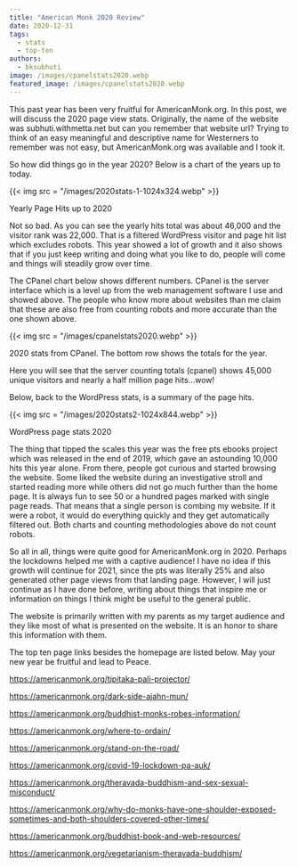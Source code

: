 ```yaml
---
title: "American Monk 2020 Review"
date: 2020-12-31
tags: 
  - stats
  - top-ten
authors: 
  - bksubhuti
image: /images/cpanelstats2020.webp
featured_image: /images/cpanelstats2020.webp
---
```


This past year has been very fruitful for AmericanMonk.org. In this post, we will discuss the 2020 page view stats. Originally, the name of the website was subhuti.withmetta.net but can you remember that website url? Trying to think of an easy meaningful and descriptive name for Westerners to remember was not easy, but AmericanMonk.org was available and I took it.

So how did things go in the year 2020? Below is a chart of the years up to today.

{{< img src = "/images/2020stats-1-1024x324.webp" >}}

Yearly Page Hits up to 2020

Not so bad. As you can see the yearly hits total was about 46,000 and the visitor rank was 22,000. That is a filtered WordPress visitor and page hit list which excludes robots. This year showed a lot of growth and it also shows that if you just keep writing and doing what you like to do, people will come and things will steadily grow over time.

The CPanel chart below shows different numbers. CPanel is the server interface which is a level up from the web management software I use and showed above. The people who know more about websites than me claim that these are also free from counting robots and more accurate than the one shown above.

{{< img src = "/images/cpanelstats2020.webp" >}}

2020 stats from CPanel. The bottom row shows the totals for the year.

Here you will see that the server counting totals (cpanel) shows 45,000 unique visitors and nearly a half million page hits...wow!

Below, back to the WordPress stats, is a summary of the page hits.

{{< img src = "/images/2020stats2-1024x844.webp" >}}

WordPress page stats 2020

The thing that tipped the scales this year was the free pts ebooks project which was released in the end of 2019, which gave an astounding 10,000 hits this year alone. From there, people got curious and started browsing the website. Some liked the website during an investigative stroll and started reading more while others did not go much further than the home page. It is always fun to see 50 or a hundred pages marked with single page reads. That means that a single person is combing my website. If it were a robot, it would do everything quickly and they get automatically filtered out. Both charts and counting methodologies above do not count robots.

So all in all, things were quite good for AmericanMonk.org in 2020. Perhaps the lockdowns helped me with a captive audience! I have no idea if this growth will continue for 2021, since the pts was literally 25% and also generated other page views from that landing page. However, I will just continue as I have done before, writing about things that inspire me or information on things I think might be useful to the general public.

The website is primarily written with my parents as my target audience and they like most of what is presented on the website. It is an honor to share this information with them.

The top ten page links besides the homepage are listed below. May your new year be fruitful and lead to Peace.

https://americanmonk.org/tipitaka-pali-projector/

https://americanmonk.org/dark-side-ajahn-mun/

https://americanmonk.org/buddhist-monks-robes-information/

https://americanmonk.org/where-to-ordain/

https://americanmonk.org/stand-on-the-road/

https://americanmonk.org/covid-19-lockdown-pa-auk/

https://americanmonk.org/theravada-buddhism-and-sex-sexual-misconduct/

https://americanmonk.org/why-do-monks-have-one-shoulder-exposed-sometimes-and-both-shoulders-covered-other-times/

https://americanmonk.org/buddhist-book-and-web-resources/

https://americanmonk.org/vegetarianism-theravada-buddhism/
